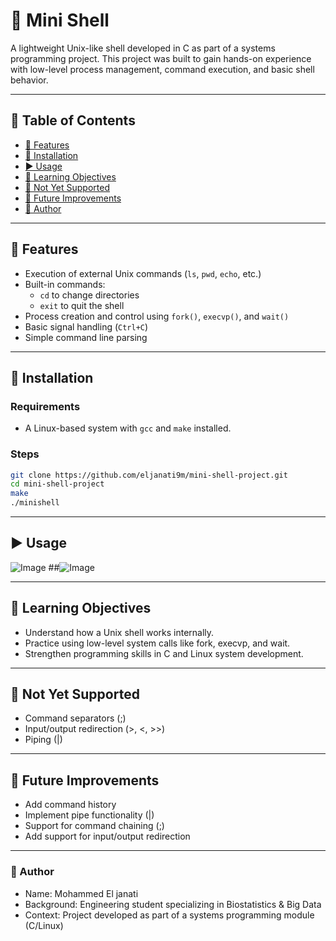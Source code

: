 # 🐚 Mini Shell

A lightweight Unix-like shell developed in C as part of a systems programming project. This project was built to gain hands-on experience with low-level process management, command execution, and basic shell behavior.

---

## 📌 Table of Contents

- [🔧 Features](#-features)
- [📁 Installation](#-installation)
- [▶️ Usage](#-usage)
- [🎯 Learning Objectives](#-learning-objectives)
- [🚫 Not Yet Supported](#-not-yet-supported)
- [🚀 Future Improvements](#-future-improvements)
- [👤 Author](#-author)

---

## 🔧 Features

- Execution of external Unix commands (`ls`, `pwd`, `echo`, etc.)
- Built-in commands:
  - `cd` to change directories
  - `exit` to quit the shell
- Process creation and control using `fork()`, `execvp()`, and `wait()`
- Basic signal handling (`Ctrl+C`)
- Simple command line parsing

---

## 📁 Installation

### Requirements

- A Linux-based system with `gcc` and `make` installed.

### Steps

```bash
git clone https://github.com/eljanati9m/mini-shell-project.git
cd mini-shell-project
make
./minishell
```

---

## ▶️ Usage

![Image](https://github.com/user-attachments/assets/46d95c31-fc3c-4794-b1b8-59d3511e0831)     ##![Image](https://github.com/user-attachments/assets/4767705e-d04b-408f-bf57-1c946c76303d)

---

## 🎯 Learning Objectives

- Understand how a Unix shell works internally.
- Practice using low-level system calls like fork, execvp, and wait.
- Strengthen programming skills in C and Linux system development.

---

## 🚫 Not Yet Supported

- Command separators (;)
- Input/output redirection (>, <, >>)
- Piping (|)

---

## 🚀 Future Improvements

- Add command history
- Implement pipe functionality (|)
- Support for command chaining (;)
- Add support for input/output redirection

---

### 👤 Author

- Name: Mohammed El janati
- Background: Engineering student specializing in Biostatistics & Big Data
- Context: Project developed as part of a systems programming module (C/Linux)
